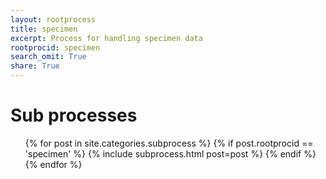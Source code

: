 ```yaml
---
layout: rootprocess
title: specimen
excerpt: Process for handling specimen data
rootprocid: specimen
search_omit: True
share: True
---
```

<h1 class='foot-description'>Sub processes</h1>
<ul class='post-list'>
{% for post in site.categories.subprocess %}
 {% if post.rootprocid == 'specimen' %}
   {% include subprocess.html post=post %}
 {% endif %}
{% endfor %}
</ul>
